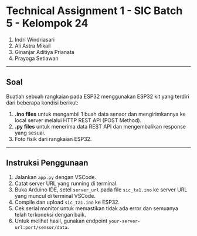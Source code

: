 # Technical Assignment 1 - SIC Batch 5 - Kelompok 24

1. Indri Windriasari
2. Ali Astra Mikail
3. Ginanjar Aditiya Prianata
4. Prayoga Setiawan

---

## Soal

Buatlah sebuah rangkaian pada ESP32 menggunakan ESP32 kit yang terdiri dari beberapa kondisi berikut:

1. **.ino files** untuk mengambil 1 buah data sensor dan mengirimkannya ke local server melalui HTTP REST API (POST Method).
2. **.py files** untuk menerima data REST API dan mengembalikan response yang sesuai.
3. Foto fisik dari rangkaian ESP32.

---

## Instruksi Penggunaan

1. Jalankan `app.py` dengan VSCode.
2. Catat server URL yang running di terminal.
3. Buka Arduino IDE, setel `server_url` pada file `sic_ta1.ino` ke server URL yang muncul di terminal VSCode.
4. Compile dan upload `sic_ta1.ino` ke ESP32.
5. Cek serial monitor untuk memastikan tidak ada error dan semuanya telah terkoneksi dengan baik.
6. Untuk melihat hasil, gunakan endpoint `your-server-url:port/sensor/data`.
